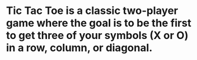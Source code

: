 # Tic Tac Toe is a classic two-player game where the goal is to be the first to get three of your symbols (X or O) in a row, column, or diagonal. 
